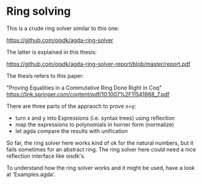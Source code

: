 Ring solving
========================================

This is a crude ring solver similar to this one:

https://github.com/oisdk/agda-ring-solver

The latter is explained in this thesis:

https://github.com/oisdk/agda-ring-solver-report/blob/master/report.pdf

The thesis refers to this paper:

"Proving Equalities in a Commutative Ring Done Right in Coq"
https://link.springer.com/content/pdf/10.1007%2F11541868_7.pdf

There are three parts of the appraoch to prove x=y:
* turn x and y into Expressions (i.e. syntax trees) using reflection
* map the expressions to polynomials in horner form (normalize)
* let agda compare the results with unification

So far, the ring solver here works kind of ok for the natural numbers,
but it fails sometimes for an abstract ring.
The ring solver here could need a nice reflection interface like oisdk's.

To understand how the ring solver works and it might be used, have a look at 'Examples.agda'.

